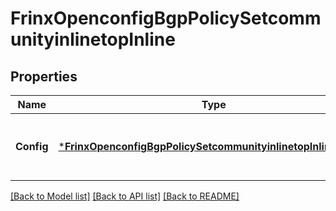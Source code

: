 # FrinxOpenconfigBgpPolicySetcommunityinlinetopInline

## Properties
Name | Type | Description | Notes
------------ | ------------- | ------------- | -------------
**Config** | [***FrinxOpenconfigBgpPolicySetcommunityinlinetopInlineConfig**](frinx.openconfig.bgp.policy.setcommunityinlinetop.inline.Config.md) | Optional[Configuration data or inline specification of set-community action] REF:Optional.empty | [optional] [default to null]

[[Back to Model list]](../README.md#documentation-for-models) [[Back to API list]](../README.md#documentation-for-api-endpoints) [[Back to README]](../README.md)


